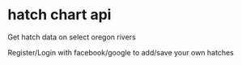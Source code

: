 # hatch chart api

Get hatch data on select oregon rivers

Register/Login with facebook/google to add/save your own hatches
